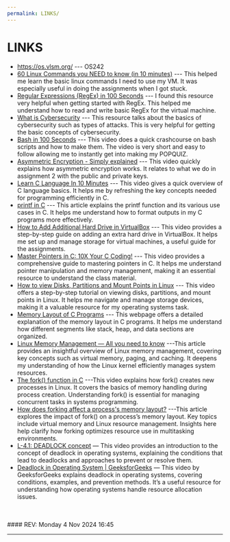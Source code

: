 ```yaml
---
permalink: LINKS/
---
```


# LINKS

* <https://os.vlsm.org/> --- OS242
* [60 Linux Commands you NEED to know (in 10 minutes)](https://www.youtube.com/watch?v=gd7BXuUQ91w) --- This helped me learn the basic linux commands I need to use my VM. It was especially useful in doing the assignments when I got stuck.
* [Regular Expressions (RegEx) in 100 Seconds](https://www.youtube.com/watch?v=sXQxhojSdZM) --- I found this resource very helpful when getting started with RegEx. This helped me understand how to read and write basic RegEx for the virtual machine.
* [What is Cybersecurity](https://www.youtube.com/watch?v=inWWhr5tnEA) --- This resource talks about the basics of cybersecurity such as types of attacks. This is very helpful for getting the basic concepts of cybersecurity.
* [Bash in 100 Seconds](https://www.youtube.com/watch?v=I4EWvMFj37g) --- This video does a quick crashcourse on bash scripts and how to make them. The video is very short and easy to follow allowing me to instantly get into making my POPQUIZ.
* [Asymmetric Encryption - Simply explained](https://www.youtube.com/watch?v=AQDCe585Lnc) --- This video quickly explains how asymmetric encryption works. It relates to what we do in assignment 2 with the public and private keys.
* [Learn C Language In 10 Minutes](https://www.youtube.com/watch?v=dTp0c41XnrQ) --- This video gives a quick overview of C language basics. It helps me by refreshing the key concepts needed for programming efficiently in C.
* [printf in C](https://www.geeksforgeeks.org/printf-in-c/) --- This article explains the printf function and its various use cases in C. It helps me understand how to format outputs in my C programs more effectively.
* [How to Add Additional Hard Drive in VirtualBox](https://www.youtube.com/watch?v=XmpFXe3Opws) --- This video provides a step-by-step guide on adding an extra hard drive in VirtualBox. It helps me set up and manage storage for virtual machines, a useful guide for the assignments.
* [Master Pointers in C: 10X Your C Coding!](https://www.youtube.com/watch?v=IrGjyfBC-u0) --- This video provides a comprehensive guide to mastering pointers in C. It helps me understand pointer manipulation and memory management, making it an essential resource to understand the class material.
* [How to view Disks, Partitions and Mount Points in Linux](https://www.youtube.com/watch?v=9i_oZkgd4c8) --- This video offers a step-by-step tutorial on viewing disks, partitions, and mount points in Linux. It helps me navigate and manage storage devices, making it a valuable resource for my operating systems task.
* [Memory Layout of C Programs](https://www.geeksforgeeks.org/memory-layout-of-c-program/) --- This webpage offers a detailed explanation of the memory layout in C programs. It helps me understand how different segments like stack, heap, and data sections are organized.
* [Linux Memory Management — All you need to know](https://hemantra.medium.com/linux-memory-management-all-you-need-to-know-d1dbdda8b386) ---This article provides an insightful overview of Linux memory management, covering key concepts such as virtual memory, paging, and caching. It deepens my understanding of how the Linux kernel efficiently manages system resources.
* [The fork() function in C](https://www.youtube.com/watch?v=cex9XrZCU14) ---This video explains how fork() creates new processes in Linux. It covers the basics of memory handling during process creation. Understanding fork() is essential for managing concurrent tasks in systems programming.
* [How does forking affect a process's memory layout?](https://unix.stackexchange.com/questions/31407/how-does-forking-affect-a-processs-memory-layout) ---This article explores the impact of fork() on a process’s memory layout. Key topics include virtual memory and Linux resource management. Insights here help clarify how forking optimizes resource use in multitasking environments.
* [L-4.1: DEADLOCK concept](https://www.youtube.com/watch?v=rWFH6PLOIEI) — This video provides an introduction to the concept of deadlock in operating systems, explaining the conditions that lead to deadlocks and approaches to prevent or resolve them.
* [Deadlock in Operating System | GeeksforGeeks](https://www.youtube.com/watch?v=onkWXaXAgbY&t) — This video by GeeksforGeeks explains deadlock in operating systems, covering conditions, examples, and prevention methods. It’s a useful resource for understanding how operating systems handle resource allocation issues.
<br>
<br>
#### REV: Monday 4 Nov 2024 16:45
<hr>
